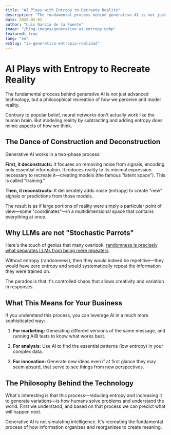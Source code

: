 ```yaml
---
title: "AI Plays with Entropy to Recreate Reality"
description: "The fundamental process behind generative AI is not just advanced technology, but a philosophical recreation of how we perceive and model reality."
date: 2025-05-02
author: "Luis García de la Fuente"
image: "/blog-images/generative-ai-entropy.webp"
featured: true
lang: "en"
esSlug: "ia-generativa-entropia-realidad"
---
```


# AI Plays with Entropy to Recreate Reality

The fundamental process behind generative AI is not just advanced technology, but a philosophical recreation of how we perceive and model reality.

Contrary to popular belief, neural networks don't actually work like the human brain. But modeling reality by subtracting and adding entropy does mimic aspects of how we think.

## The Dance of Construction and Deconstruction

Generative AI works in a two-phase process:

**First, it deconstructs:** It focuses on removing noise from signals, encoding only essential information. It reduces reality to its minimal expression necessary to recreate it—creating models (the famous "latent space"). This is called "training."

**Then, it reconstructs:** It deliberately adds noise (entropy) to create "new" signals or predictions from those models.

The result is as if large portions of reality were simply a particular point of view—some "coordinates"—in a multidimensional space that contains everything at once.

## Why LLMs are not "Stochastic Parrots"

Here's the touch of genius that many overlook: <a href="https://towardsai.net/p/l/llms-are-not-stochastic-parrots-how-randomness-prevents-parroting-not-causes-it" rel="nofollow">randomness is precisely what separates LLMs from being mere repeaters</a>.

Without entropy (randomness), then they would indeed be repetitive—they would have zero entropy and would systematically repeat the information they were trained on.

The paradox is that it's controlled chaos that allows creativity and variation in responses.

## What This Means for Your Business

If you understand this process, you can leverage AI in a much more sophisticated way:

1. **For marketing:** Generating different versions of the same message, and running A/B tests to know what works best.

2. **For analysis:** Use AI to find the essential patterns (low entropy) in your complex data.

3. **For innovation:** Generate new ideas even if at first glance they may seem absurd, that serve to see things from new perspectives.

## The Philosophy Behind the Technology

What's interesting is that this process—reducing entropy and increasing it to generate variations—is how humans solve problems and understand the world. First we understand, and based on that process we can predict what will happen next.

Generative AI is not simulating intelligence. It's recreating the fundamental process of how information organizes and reorganizes to create meaning.

